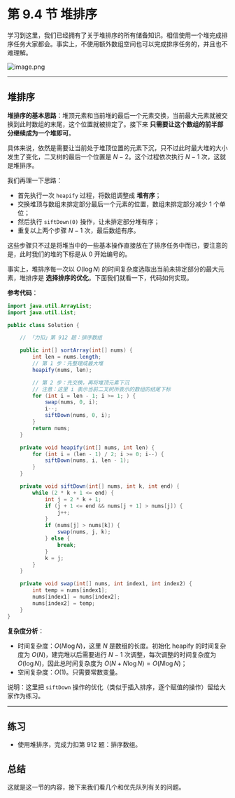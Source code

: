 # 第 9.4 节 堆排序

学习到这里，我们已经拥有了关于堆排序的所有储备知识。相信使用一个堆完成排序任务大家都会。事实上，不使用额外数组空间也可以完成排序任务的，并且也不难理解。

![image.png](https://pic.leetcode-cn.com/1598665539-cNYAXf-image.png)

---

## 堆排序

<!-- ![第 9.4 节 堆排序（发布）.mp4](5006347a-b0b0-465c-8003-1ef313b5c0d7) -->

**堆排序的基本思路**：堆顶元素和当前堆的最后一个元素交换，当前最大元素就被交换到此时数组的末尾，这个位置就被排定了。接下来 **只需要让这个数组的前半部分继续成为一个堆即可**。

具体来说，依然是需要让当前处于堆顶位置的元素下沉，只不过此时最大堆的大小发生了变化，二叉树的最后一个位置是 $N - 2$。这个过程依次执行 $N - 1$ 次，这就是堆排序。


我们再理一下思路：

+ 首先执行一次 `heapify` 过程，将数组调整成 **堆有序**；
+ 交换堆顶与数组未排定部分最后一个元素的位置，数组未排定部分减少 $1$ 个单位；
+ 然后执行 `siftDown(0)` 操作，让未排定部分堆有序；
+ 重复以上两个步骤 $N - 1$ 次，最后数组有序。

这些步骤只不过是将堆当中的一些基本操作直接放在了排序任务中而已，要注意的是，此时我们的堆的下标是从 $0$ 开始编号的。

事实上，堆排序每一次以 $O(\log N)$ 的时间复杂度选取出当前未排定部分的最大元素，堆排序是 **选择排序的优化**。下面我们就看一下，代码如何实现。

**参考代码**：

```Java []
import java.util.ArrayList;
import java.util.List;

public class Solution {

    // 「力扣」第 912 题：排序数组  

    public int[] sortArray(int[] nums) {
        int len = nums.length;
        // 第 1 步：先整理成最大堆
        heapify(nums, len);

        // 第 2 步：先交换，再将堆顶元素下沉
        // 注意：这里 i 表示当前二叉树所表示的数组的结尾下标
        for (int i = len - 1; i >= 1; ) {
            swap(nums, 0, i);
            i--;
            siftDown(nums, 0, i);
        }
        return nums;
    }

    private void heapify(int[] nums, int len) {
        for (int i = (len - 1) / 2; i >= 0; i--) {
            siftDown(nums, i, len - 1);
        }
    }

    private void siftDown(int[] nums, int k, int end) {
        while (2 * k + 1 <= end) {
            int j = 2 * k + 1;
            if (j + 1 <= end && nums[j + 1] > nums[j]) {
                j++;
            }
            if (nums[j] > nums[k]) {
                swap(nums, j, k);
            } else {
                break;
            }
            k = j;
        }
    }

    private void swap(int[] nums, int index1, int index2) {
        int temp = nums[index1];
        nums[index1] = nums[index2];
        nums[index2] = temp;
    }
}
```

**复杂度分析**：

+ 时间复杂度：$O(N \log N)$，这里 $N$ 是数组的长度。初始化 heapify 的时间复杂度为 $O(N)$，建完堆以后需要进行 $N - 1$ 次调整，每次调整的时间复杂度为 $O(\log N)$，因此总时间复杂度为 $O(N + N\log N) = O(N \log N)$；
+ 空间复杂度：$O(1)$。只需要常数变量。

说明：这里把 `siftDown` 操作的优化（类似于插入排序，逐个赋值的操作）留给大家作为练习。

---

## 练习

+ 使用堆排序，完成力扣第 912 题：排序数组。


## 总结

这就是这一节的内容，接下来我们看几个和优先队列有关的问题。
